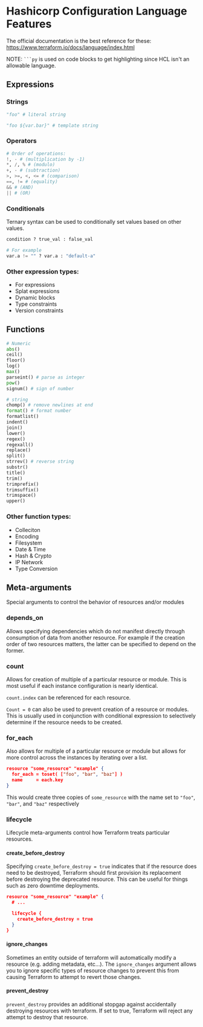 # Hashicorp Configuration Language Features

The official documentation is the best reference for these: https://www.terraform.io/docs/language/index.html

NOTE: ` ```py ` is used on code blocks to get highlighting since HCL isn't an allowable language. 
## Expressions

### Strings
```py
"foo" # literal string

"foo ${var.bar}" # template string
```

### Operators
```py
# Order of operations: 
!, - # (multiplication by -1)
*, /, % # (modulo)
+, - # (subtraction)
>, >=, <, <= # (comparison)
==, != # (equality)
&& # (AND)
|| # (OR)
```

### Conditionals

Ternary syntax can be used to conditionally set values based on other values.

```py
condition ? true_val : false_val

# For example
var.a != "" ? var.a : "default-a"
```

### Other expression types:
- For expressions
- Splat expressions
- Dynamic blocks
- Type constraints
- Version constraints

## Functions
```py
# Numeric
abs()
ceil()
floor()
log()
max()
parseint() # parse as integer
pow()
signum() # sign of number

# string
chomp() # remove newlines at end
format() # format number
formatlist()
indent()
join()
lower()
regex()
regexall()
replace()
split()
strrev() # reverse string
substr()
title()
trim()
trimprefix()
trimsuffix()
trimspace()
upper()
```
### Other function types:
- Colleciton
- Encoding
- Filesystem
- Date & Time
- Hash & Crypto
- IP Network
- Type Conversion

## Meta-arguments

Special arguments to control the behavior of resources and/or modules

### depends_on

Allows specifying dependencies which do not manifest directly through consumption of data from another resource. For example if the creation order of two resources matters, the latter can be specified to depend on the former.

### count

Allows for creation of multiple of a particular resource or module. This is most useful if each instance configuration is nearly identical.

`count.index` can be referenced for each resource.

`Count = 0` can also be used to prevent creation of a resource or modules. This is usually used in conjunction with conditional expression to selectively determine if the resource needs to be created.

### for_each

Also allows for multiple of a particular resource or module but allows for more control across the instances by iterating over a list.

```json
resource "some_resource" "example" {
  for_each = toset( ["foo", "bar", "baz"] )
  name     = each.key
}
```

This would create three copies of `some_resource` with the name set to `"foo"`, `"bar"`, and `"baz"` respectively

### lifecycle

Lifecycle meta-arguments control how Terraform treats particular resources.

#### create_before_destroy

Specifying `create_before_destroy = true` indicates that if the resource does need to be destroyed, Terraform should first provision its replacement before destroying the deprecated resource. This can be useful for things such as zero downtime deployments.

```json
resource "some_resource" "example" {
  # ...

  lifecycle {
    create_before_destroy = true
  }
}
```

#### ignore_changes

Sometimes an entity outside of terraform will automatically modify a resource (e.g. adding metadata, etc...). The `ignore_changes` argument allows you to ignore specific types of resource changes to prevent this from causing Terraform to attempt to revert those changes.

#### prevent_destroy

`prevent_destroy` provides an additional stopgap against accidentally destroying resources with terraform. If set to true, Terraform will reject any attempt to destroy that resource.
